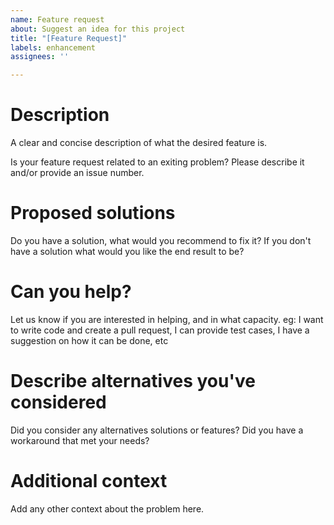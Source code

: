 ```yaml
---
name: Feature request
about: Suggest an idea for this project
title: "[Feature Request]"
labels: enhancement
assignees: ''

---
```


# Description

A clear and concise description of what the desired feature is. 

Is your feature request related to an exiting  problem? Please describe it and/or provide an issue number.

# Proposed solutions

Do you have a solution, what would you recommend to fix it?
If you don't have a solution what would you like the end result to be?

# Can you help?

Let us know if you are interested in helping, and in what capacity. eg: I want to write code and create a pull request, I can provide test cases, I have a suggestion on how it can be done, etc


# Describe alternatives you've considered

Did you consider any alternatives solutions or features?
Did you have a workaround that met your needs?


# Additional context

Add any other context about the problem here.
